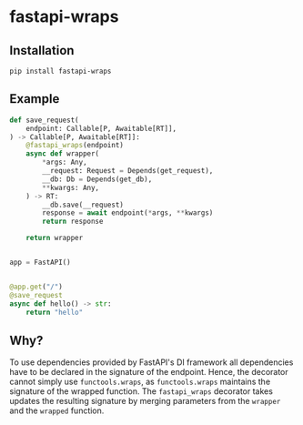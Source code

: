# fastapi-wraps


## Installation

```shell
pip install fastapi-wraps
```

## Example

```python
def save_request(
    endpoint: Callable[P, Awaitable[RT]],
) -> Callable[P, Awaitable[RT]]:
    @fastapi_wraps(endpoint)
    async def wrapper(
        *args: Any,
        __request: Request = Depends(get_request),
        __db: Db = Depends(get_db),
        **kwargs: Any,
    ) -> RT:
        __db.save(__request)
        response = await endpoint(*args, **kwargs)
        return response

    return wrapper


app = FastAPI()


@app.get("/")
@save_request
async def hello() -> str:
    return "hello"
```

## Why?

To use dependencies provided by FastAPI's DI framework all dependencies have to be declared in the signature of the endpoint.
Hence, the decorator cannot simply use `functools.wraps`, as `functools.wraps` maintains the signature of the wrapped function. The `fastapi_wraps` decorator takes updates the resulting signature by merging parameters from the `wrapper` and the `wrapped` function.
